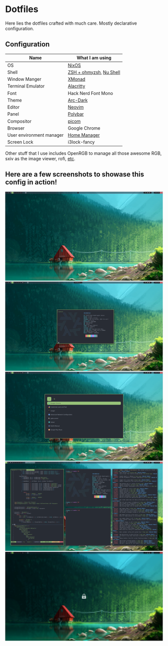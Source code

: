 # Dotfiles

Here lies the dotfiles crafted with much care. Mostly declarative configuration.

## Configuration

| Name                     | What I am using                                                         |
|--------------------------|-------------------------------------------------------------------------|
| OS                       | [NixOS](https://nixos.org/)                                             |
| Shell                    | [ZSH + ohmyzsh](https://ohmyz.sh/), [Nu Shell](https://www.nushell.sh/) |
| Window Manger            | [XMonad](https://xmonad.org/)                                           |
| Terminal Emulator        | [Alacritty](https://github.com/alacritty/alacritty)                     |
| Font                     | Hack Nerd Font Mono                                                     |
| Theme                    | [Arc-Dark](https://github.com/horst3180/arc-theme)                      |
| Editor                   | [Neovim](https://neovim.io/)                                            |
| Panel                    | [Polybar](https://github.com/polybar/polybar)                           |
| Compositor               | [picom](https://github.com/yshui/picom)                                 |
| Browser                  | Google Chrome                                                           |
| User environment manager | [Home Manager](https://github.com/nix-community/home-manager)           |
| Screen Lock              | i3lock-fancy                                                            |

Other stuff that I use includes OpenRGB to manage all those awesome RGB,
sxiv as the image viewer, 
rofi,
[etc](./home.nix#L48-L161).

## Here are a few screenshots to showase this config in action!
![Wall](./screenshots/wallpaper.png?raw=true "Wallpaper")
![Sysinfo](./screenshots/sysinfo.png?raw=true "System Info")
![App Launcher](./screenshots/rofi-search.png?raw=true "App Launcher")
![Ricing](./screenshots/vim-xmonad-config-edit.png?raw=true "Ricing in progress")
![Locked](./screenshots/locked.png?raw=true "Locked")
